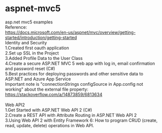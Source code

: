 # aspnet-mvc5
asp.net mvc5 examples<br/>
Reference:<br/>
https://docs.microsoft.com/en-us/aspnet/mvc/overview/getting-started/introduction/getting-started<br/>
Identity and Security<br/>
1.Created first oauth application<br/>
2.Set up SSL in the Project<br/>
3.Added Profile Data to the User Class<br/>
4.Create a secure ASP.NET MVC 5 web app with log in, email confirmation and password reset (C#)<br/>
5.Best practices for deploying passwords and other sensitive data to ASP.NET and Azure App Service<br/>
Important note is "connectionStrings configSource in App.config not working" about the external file property:<br/>
https://stackoverflow.com/a/14873859/6813634<br/>
<br/>
Web API2<br/>
1.Get Started with ASP.NET Web API 2 (C#)<br/>
2.Create a REST API with Attribute Routing in ASP.NET Web API 2<br/>
3.Using Web API 2 with Entity Framework 6: How to program CRUD (create, read, update, delete) operations in Web API.<br/>